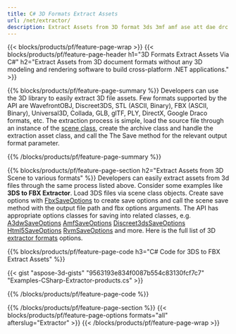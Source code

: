 ```yaml
---
title: C# 3D Formats Extract Assets
url: /net/extractor/
description: Extract Assets from 3D format 3ds 3mf amf ase att dae drc dxf fbx gltf jt obj ply rvm stl u3d usdz usd vrml x via .NET library using a few lines of C# code.
---
```


{{< blocks/products/pf/feature-page-wrap >}}
{{< blocks/products/pf/feature-page-header h1="3D Formats Extract Assets Via C#" h2="Extract Assets from 3D document formats without any 3D modeling and rendering software to build cross-platform .NET applications." >}}

{{% blocks/products/pf/feature-page-summary %}}
Developers can use the 3D library to easily extract 3D file assets. Few formats supported by the API are WavefrontOBJ, Discreet3DS, STL (ASCII, Binary), FBX (ASCII, Binary), Universal3D, Collada, GLB, glTF, PLY, DirectX, Google Draco formats, etc. The extraction process is simple, load the source file through an instance of the [scene class](https://apireference.aspose.com/3d/net/aspose.threed/scene), create the archive class and handle the extraction asset class, and call the The Save method for the relevant output format parameter.

{{% /blocks/products/pf/feature-page-summary  %}}

{{% blocks/products/pf/feature-page-section  h2="Extract Assets from 3D Scene to various formats" %}}
Developers can easily extract assets from 3d files through the same process listed above. Consider some examples like **3DS to FBX Extractor**. Load 3DS files via scene class objects. Create save options with [FbxSaveOptions](https://apireference.aspose.com/3d/net/aspose.threed.formats/fbxSaveOptions) to create save options and call the scene save method with the output file path and fbx options arguments. The API has appropriate options classes for saving into related classes, e.g. [A3dwSaveOptions](https://apireference.aspose.com/3d/net/aspose.threed.formats/a3dwsaveoptions) [AmfSaveOptions](https://apireference.aspose.com/3d/net/aspose.threed.formats/amfsaveoptions) [Discreet3dsSaveOptions](https://apireference.aspose.com/3d/net/aspose.threed.formats/discreet3dssaveoptions) [Html5SaveOptions](https://apireference.aspose.com/3d/net/aspose.threed.formats/html5saveoptions) [RvmSaveOptions](https://apireference.aspose.com/3d/net/aspose.threed.formats/rvmsaveoptions) and more. Here is the full list of 3D [extractor formats](https://apireference.aspose.com/3d/net/aspose.threed.formats) options.

{{% blocks/products/pf/feature-page-code h3="C# Code for 3DS to FBX Extract Assets" %}}

{{< gist "aspose-3d-gists" "9563193e834f0087b554c83130fcf7c7" "Examples-CSharp-Extractor-products.cs" >}}

{{% /blocks/products/pf/feature-page-code  %}}

{{% /blocks/products/pf/feature-page-section %}}
{{< blocks/products/pf/feature-page-options formats="all" afterslug="Extractor" >}}
{{< /blocks/products/pf/feature-page-wrap >}}

